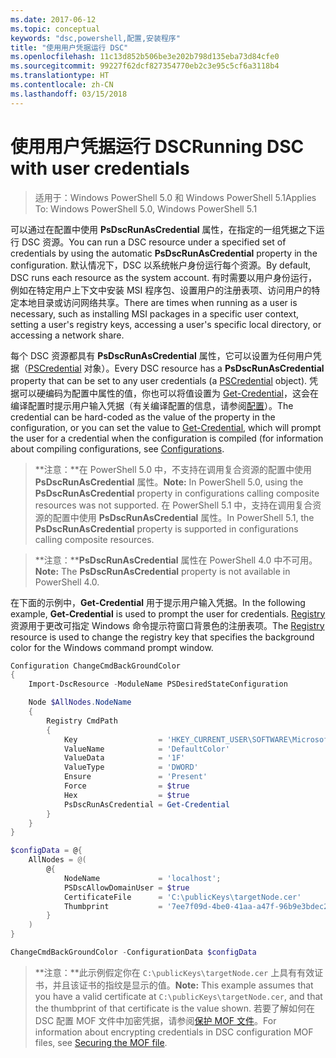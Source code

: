 ```yaml
---
ms.date: 2017-06-12
ms.topic: conceptual
keywords: "dsc,powershell,配置,安装程序"
title: "使用用户凭据运行 DSC"
ms.openlocfilehash: 11c13d852b506be3e202b798d135eba73d84cfe0
ms.sourcegitcommit: 99227f62dcf827354770eb2c3e95c5cf6a3118b4
ms.translationtype: HT
ms.contentlocale: zh-CN
ms.lasthandoff: 03/15/2018
---
```

# <a name="running-dsc-with-user-credentials"></a><span data-ttu-id="f9c7f-103">使用用户凭据运行 DSC</span><span class="sxs-lookup"><span data-stu-id="f9c7f-103">Running DSC with user credentials</span></span> 

> <span data-ttu-id="f9c7f-104">适用于：Windows PowerShell 5.0 和 Windows PowerShell 5.1</span><span class="sxs-lookup"><span data-stu-id="f9c7f-104">Applies To: Windows PowerShell 5.0, Windows PowerShell 5.1</span></span>

<span data-ttu-id="f9c7f-105">可以通过在配置中使用 **PsDscRunAsCredential** 属性，在指定的一组凭据之下运行 DSC 资源。</span><span class="sxs-lookup"><span data-stu-id="f9c7f-105">You can run a DSC resource under a specified set of credentials by using the automatic **PsDscRunAsCredential** property in the configuration.</span></span> <span data-ttu-id="f9c7f-106">默认情况下，DSC 以系统帐户身份运行每个资源。</span><span class="sxs-lookup"><span data-stu-id="f9c7f-106">By default, DSC runs each resource as the system account.</span></span>
<span data-ttu-id="f9c7f-107">有时需要以用户身份运行，例如在特定用户上下文中安装 MSI 程序包、设置用户的注册表项、访问用户的特定本地目录或访问网络共享。</span><span class="sxs-lookup"><span data-stu-id="f9c7f-107">There are times when running as a user is necessary, such as installing MSI packages in a specific user context, setting a user's registry keys, accessing a user's specific local directory, or accessing a network share.</span></span>

<span data-ttu-id="f9c7f-108">每个 DSC 资源都具有 **PsDscRunAsCredential** 属性，它可以设置为任何用户凭据（[PSCredential](https://msdn.microsoft.com/library/ms572524(v=VS.85).aspx) 对象）。</span><span class="sxs-lookup"><span data-stu-id="f9c7f-108">Every DSC resource has a **PsDscRunAsCredential** property that can be set to any user credentials (a [PSCredential](https://msdn.microsoft.com/library/ms572524(v=VS.85).aspx) object).</span></span>
<span data-ttu-id="f9c7f-109">凭据可以硬编码为配置中属性的值，你也可以将值设置为 [Get-Credential](https://technet.microsoft.com/library/hh849815.aspx)，这会在编译配置时提示用户输入凭据（有关编译配置的信息，请参阅[配置](configurations.md)）。</span><span class="sxs-lookup"><span data-stu-id="f9c7f-109">The credential can be hard-coded as the value of the property in the configuration, or you can set the value to [Get-Credential](https://technet.microsoft.com/library/hh849815.aspx), which will prompt the user for a credential when the configuration is compiled (for information about compiling configurations, see [Configurations](configurations.md).</span></span>

><span data-ttu-id="f9c7f-110">**注意：**在 PowerShell 5.0 中，不支持在调用复合资源的配置中使用 **PsDscRunAsCredential** 属性。</span><span class="sxs-lookup"><span data-stu-id="f9c7f-110">**Note:** In PowerShell 5.0, using the **PsDscRunAsCredential** property in configurations calling composite resources was not supported.</span></span> 
><span data-ttu-id="f9c7f-111">在 PowerShell 5.1 中，支持在调用复合资源的配置中使用 **PsDscRunAsCredential** 属性。</span><span class="sxs-lookup"><span data-stu-id="f9c7f-111">In PowerShell 5.1, the **PsDscRunAsCredential** property is supported in configurations calling composite resources.</span></span>

><span data-ttu-id="f9c7f-112">**注意：****PsDscRunAsCredential** 属性在 PowerShell 4.0 中不可用。</span><span class="sxs-lookup"><span data-stu-id="f9c7f-112">**Note:** The **PsDscRunAsCredential** property is not available in PowerShell 4.0.</span></span>

<span data-ttu-id="f9c7f-113">在下面的示例中，**Get-Credential** 用于提示用户输入凭据。</span><span class="sxs-lookup"><span data-stu-id="f9c7f-113">In the following example, **Get-Credential** is used to prompt the user for credentials.</span></span> <span data-ttu-id="f9c7f-114">[Registry](registryResource.md) 资源用于更改可指定 Windows 命令提示符窗口背景色的注册表项。</span><span class="sxs-lookup"><span data-stu-id="f9c7f-114">The [Registry](registryResource.md) resource is used to change the registry key that specifies the background color for the Windows command prompt window.</span></span>

```powershell
Configuration ChangeCmdBackGroundColor
{
    Import-DscResource -ModuleName PSDesiredStateConfiguration

    Node $AllNodes.NodeName
    {
        Registry CmdPath
        {
            Key                  = 'HKEY_CURRENT_USER\SOFTWARE\Microsoft\Command Processor'
            ValueName            = 'DefaultColor'
            ValueData            = '1F'
            ValueType            = 'DWORD'
            Ensure               = 'Present'
            Force                = $true
            Hex                  = $true
            PsDscRunAsCredential = Get-Credential
        }
    }
}

$configData = @{
    AllNodes = @(
        @{
            NodeName             = 'localhost';
            PSDscAllowDomainUser = $true
            CertificateFile      = 'C:\publicKeys\targetNode.cer'
            Thumbprint           = '7ee7f09d-4be0-41aa-a47f-96b9e3bdec25'
        }
    )
}

ChangeCmdBackGroundColor -ConfigurationData $configData
```
><span data-ttu-id="f9c7f-115">**注意：**此示例假定你在 `C:\publicKeys\targetNode.cer` 上具有有效证书，并且该证书的指纹是显示的值。</span><span class="sxs-lookup"><span data-stu-id="f9c7f-115">**Note:** This example assumes that you have a valid certificate at `C:\publicKeys\targetNode.cer`, and that the thumbprint of that certificate is the value shown.</span></span>
><span data-ttu-id="f9c7f-116">若要了解如何在 DSC 配置 MOF 文件中加密凭据，请参阅[保护 MOF 文件](secureMOF.md)。</span><span class="sxs-lookup"><span data-stu-id="f9c7f-116">For information about encrypting credentials in DSC configuration MOF files, see [Securing the MOF file](secureMOF.md).</span></span>

